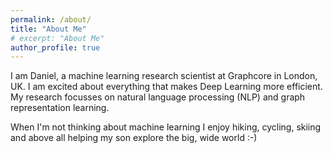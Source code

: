 ```yaml
---
permalink: /about/
title: "About Me"
# excerpt: "About Me"
author_profile: true
---
```



I am Daniel, a machine learning research scientist at Graphcore in London, UK. I am excited about everything that makes Deep Learning more efficient. My research focusses on natural language processing (NLP) and graph representation learning.

When I'm not thinking about machine learning I enjoy hiking, cycling, skiing and above all helping my son explore the big, wide world :-)